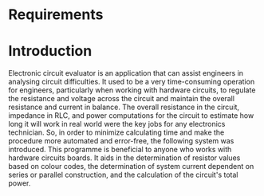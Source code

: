 # Requirements

# Introduction

Electronic circuit evaluator is an application that can assist   engineers in analysing circuit difficulties.
It used to be a very time-consuming operation for engineers, particularly when working with hardware circuits, to regulate the resistance and voltage across the circuit and maintain the overall resistance and current in balance.
The overall resistance in the circuit, impedance in RLC, and power computations for the circuit to estimate how long it will work in real world were the key jobs for any electronics technician.
So, in order to minimize calculating time and make the procedure more automated and error-free, the following system was introduced.
This programme is beneficial to anyone who works with hardware circuits boards. It aids in the determination of resistor values based on colour codes, the determination of system current dependent on series or parallel construction, and the calculation of the circuit's total power.